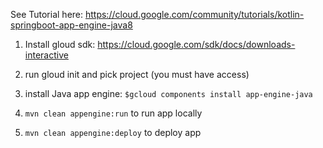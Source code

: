 See Tutorial here: https://cloud.google.com/community/tutorials/kotlin-springboot-app-engine-java8

1) Install gloud sdk: https://cloud.google.com/sdk/docs/downloads-interactive

2) run gloud init and pick project (you must have access)

3) install Java app engine:
``$gcloud components install app-engine-java``

4) ``mvn clean appengine:run`` to run app locally

5) ``mvn clean appengine:deploy`` to deploy app

